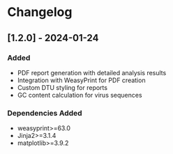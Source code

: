 # Changelog

## [1.2.0] - 2024-01-24
### Added
- PDF report generation with detailed analysis results
- Integration with WeasyPrint for PDF creation
- Custom DTU styling for reports
- GC content calculation for virus sequences

### Dependencies Added
- weasyprint>=63.0
- Jinja2>=3.1.4
- matplotlib>=3.9.2